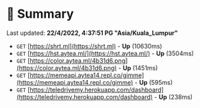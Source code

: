 # 📖 Summary
Last updated: **22/4/2022, 4:37:51 PG "Asia/Kuala_Lumpur"**

- `GET` [https://shrt.ml](https://shrt.ml) - **Up** (10630ms)
- `GET` [https://hst.aytea.ml/](https://hst.aytea.ml/) - **Up** (3504ms)
- `GET` [https://color.aytea.ml/4b31d6.png](https://color.aytea.ml/4b31d6.png) - **Up** (1451ms)
- `GET` [https://memeapi.aytea14.repl.co/gimme](https://memeapi.aytea14.repl.co/gimme) - **Up** (595ms)
- `GET` [https://teledrivemy.herokuapp.com/dashboard](https://teledrivemy.herokuapp.com/dashboard) - **Up** (238ms)
